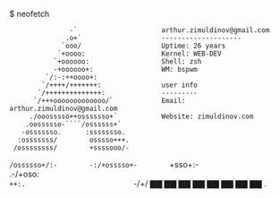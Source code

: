 $ neofetch

                   -`                     arthur.zimuldinov@gmail.com
                  .o+`                    --------------------
                 `ooo/                    Uptime: 26 years
                `+oooo:                   Kernel: WEB-DEV
               `+oooooo:                  Shell: zsh
               -+oooooo+:                 WM: bspwm
             `/:-:++oooo+:
            `/++++/+++++++:               user info
           `/++++++++++++++:              ---------
          `/+++ooooooooooooo/`            Email: arthur.zimuldinov@gmail.com
         ./ooosssso++osssssso+`           Website: zimuldinov.com
        .oossssso-````/ossssss+`          
       -osssssso.      :ssssssso.          
      :osssssss/        osssso+++.         
     /ossssssss/        +ssssooo/-         
   `/ossssso+/:-        -:/+osssso+-       
  `+sso+:-`                 `.-/+oso:       
 `++:.                           `-/+/    ▇▇ ▇▇ ▇▇ ▇▇ ▇▇ ▇▇ ▇▇ ▇▇
 .`                                 `     

                                                                                                   
